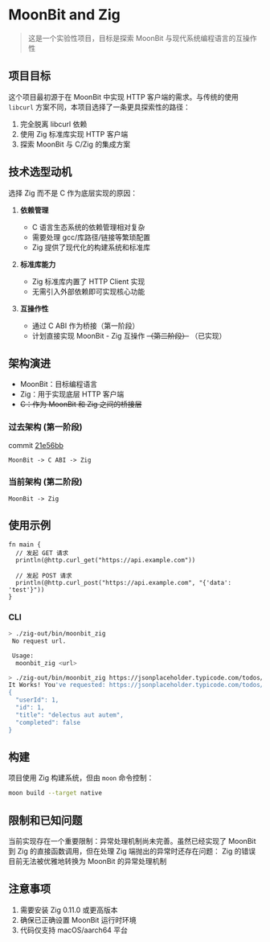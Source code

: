 # MoonBit and Zig

> 这是一个实验性项目，目标是探索 MoonBit 与现代系统编程语言的互操作性

## 项目目标

这个项目最初源于在 MoonBit 中实现 HTTP 客户端的需求。与传统的使用 `libcurl` 方案不同，本项目选择了一条更具探索性的路径：

1. 完全脱离 libcurl 依赖
2. 使用 Zig 标准库实现 HTTP 客户端
3. 探索 MoonBit 与 C/Zig 的集成方案

## 技术选型动机

选择 Zig 而不是 C 作为底层实现的原因：

1. **依赖管理**
   - C 语言生态系统的依赖管理相对复杂
   - 需要处理 gcc/库路径/链接等繁琐配置
   - Zig 提供了现代化的构建系统和标准库

2. **标准库能力**
   - Zig 标准库内置了 HTTP Client 实现
   - 无需引入外部依赖即可实现核心功能

3. **互操作性**
   - 通过 C ABI 作为桥接（第一阶段）
   - 计划直接实现 MoonBit - Zig 互操作 ~~（第二阶段）~~ （已实现）

## 架构演进

- MoonBit：目标编程语言
- Zig：用于实现底层 HTTP 客户端
- ~~C：作为 MoonBit 和 Zig 之间的桥接层~~

### 过去架构 (第一阶段) 

commit [21e56bb](/commit/21e56bb)

```
MoonBit -> C ABI -> Zig
```

### 当前架构 (第二阶段)
```
MoonBit -> Zig
```

## 使用示例

```moonbit
fn main {
  // 发起 GET 请求
  println(@http.curl_get("https://api.example.com"))
  
  // 发起 POST 请求
  println(@http.curl_post("https://api.example.com", "{'data': 'test'}"))
}
```

### CLI

```bash
> ./zig-out/bin/moonbit_zig
 No request url.

 Usage:
  moonbit_zig <url>

> ./zig-out/bin/moonbit_zig https://jsonplaceholder.typicode.com/todos/1
It Works! You've requested: https://jsonplaceholder.typicode.com/todos/1
{
  "userId": 1,
  "id": 1,
  "title": "delectus aut autem",
  "completed": false
}
```

## 构建

项目使用 Zig 构建系统，但由 `moon` 命令控制：

```bash
moon build --target native
```

## 限制和已知问题

当前实现存在一个重要限制：异常处理机制尚未完善。虽然已经实现了 MoonBit 到 Zig 的直接函数调用，但在处理 Zig 端抛出的异常时还存在问题： Zig 的错误目前无法被优雅地转换为 MoonBit 的异常处理机制

## 注意事项

1. 需要安装 Zig 0.11.0 或更高版本
2. 确保已正确设置 MoonBit 运行时环境
3. 代码仅支持 macOS/aarch64 平台
